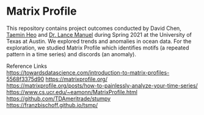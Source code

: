 # Matrix Profile

This repository contains project outcomes conducted by David Chen, [Taemin Heo](taeminheo.com) and [Dr. Lance Manuel](https://lancemanuel.netlify.app/) during Spring 2021 at the University of Texas at Austin.
We explored trends and anomalies in ocean data.
For the exploration, we studied Matrix Profile which identifies motifs (a repeated pattern in a time series) and discords (an anomaly).

Reference Links   
https://towardsdatascience.com/introduction-to-matrix-profiles-5568f3375d90
https://matrixprofile.org/
https://matrixprofile.org/posts/how-to-painlessly-analyze-your-time-series/
https://www.cs.ucr.edu/~eamonn/MatrixProfile.html
https://github.com/TDAmeritrade/stumpy
https://franzbischoff.github.io/tsmp/
